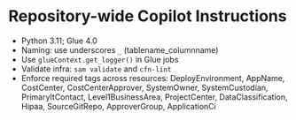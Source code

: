# Repository-wide Copilot Instructions

- Python 3.11; Glue 4.0
- Naming: use underscores `_` (tablename_columnname)
- Use `glueContext.get_logger()` in Glue jobs
- Validate infra: `sam validate` and `cfn-lint`
- Enforce required tags across resources: DeployEnvironment, AppName, CostCenter, CostCenterApprover, SystemOwner, SystemCustodian, PrimaryItContact, Level1BusinessArea, ProjectCenter, DataClassification, Hipaa, SourceGitRepo, ApproverGroup, ApplicationCi
